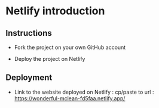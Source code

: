# Netlify introduction

## Instructions

* Fork the project on your own GitHub account

* Deploy the project on Netlify

## Deployment

* Link to the website deployed on Netlify : cp/paste to url : https://wonderful-mclean-fd5faa.netlify.app/
